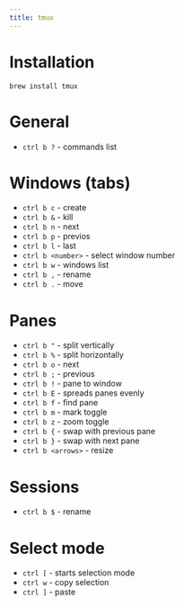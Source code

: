 ```yaml
---
title: tmux
---
```

# Installation
```
brew install tmux
```

# General
- `ctrl b ?` - commands list

# Windows (tabs)
- `ctrl b c` - create
- `ctrl b &` - kill
- `ctrl b n` - next
- `ctrl b p` - previos
- `ctrl b l` - last
- `ctrl b <number>` - select window number
- `ctrl b w` - windows list
- `ctrl b ,` - rename
- `ctrl b .` - move

# Panes
- `ctrl b "` - split vertically
- `ctrl b %` - split horizontally
- `ctrl b o` - next
- `ctrl b ;` - previous
- `ctrl b !` - pane to window
- `ctrl b E` - spreads panes evenly
- `ctrl b f` - find pane
- `ctrl b m` - mark toggle
- `ctrl b z` - zoom toggle
- `ctrl b {` - swap with previous pane
- `ctrl b }` - swap with next pane
- `ctrl b <arrows>` - resize

# Sessions
- `ctrl b $` - rename

# Select mode
- `ctrl [` - starts selection mode
- `ctrl w` - copy selection
- `ctrl ]` - paste
